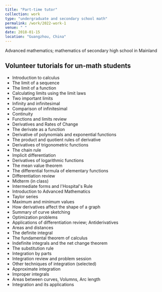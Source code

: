 ```yaml
---
title: "Part-time tutor"
collection: work
type: "undergraduate and secondary school math"
permalink: /work/2022-work-1
venue: " "
date: 2018-01-15
location: "Guangzhou, China"
---
```


Advanced mathematics; mathematics of secondary high school in Mainland


Volunteer tutorials for un-math students
------
 * Introduction to calculus
 * The limit of a sequence
 * The limit of a function
 * Calculating limits using the limit laws
 * Two important limits
 * Infinity and infinitesimal
 * Comparison of infinitesimal
 * Continuity
 * Functions and limits review
 * Derivatives and Rates of Change
 * The derivate as a function
 * Derivative of polynomials and exponential functions
 * The product and quotient rules of derivative
 * Derivatives of trigonometric functions
 * The chain rule
 * Implicit differentiation
 * Derivatives of logarithmic functions
 * The mean value theorem
 * The differential formula of elementary functions
 * Differentiation review
 * Midterm (in class)
 * Intermediate forms and l'Hospital's Rule
 * Introduction to Advanced Mathematics
 * Taylor series
 * Maximum and minimum values
 * How derivatives affect the shape of a graph
 * Summary of curve sketching
 * Optimization problems
 * Applications of differentiation review; Antiderivatives
 * Areas and distances
 * The definite integral
 * The fundamental theorem of calculus
 * Indefinite integrals and the net change theorem
 * The substitution rule
 * Integration by parts
 * Integration review and problem session
 * Other techniques of integration (selected)
 * Approximate integration
 * Improper integrals
 * Areas between curves, Volumns, Arc length
 * Integration and its applications



 
